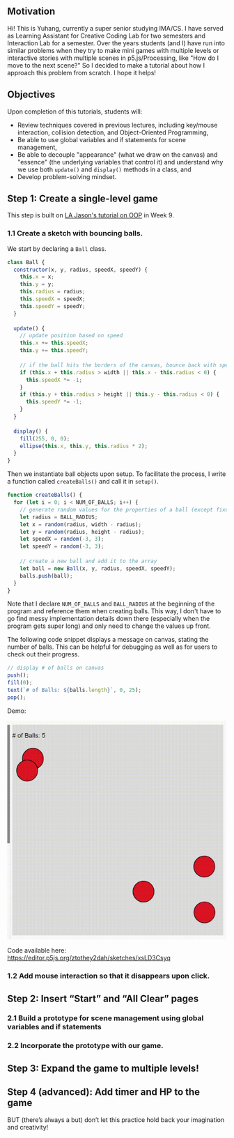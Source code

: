 ## Motivation 
Hi! This is Yuhang, currently a super senior studying IMA/CS. I have served as Learning Assistant for Creative Coding Lab for two semesters and Interaction Lab for a semester. Over the years students (and I) have run into similar problems when they try to make mini games with multiple levels or interactive stories with multiple scenes in p5.js/Processing, like "How do I move to the next scene?" So I decided to make a tutorial about how I approach this problem from scratch. I hope it helps!

## Objectives
Upon completion of this tutorials, students will:
- Review techniques covered in previous lectures, including key/mouse interaction, collision detection, and Object-Oriented Programming,
- Be able to use global variables and if statements for scene management,
- Be able to decouple "appearance" (what we draw on the canvas) and "essence" (the underlying variables that control it) and understand why we use both `update()` and `display()` methods in a class, and
- Develop problem-solving mindset.

## Step 1: Create a single-level game
This step is built on [LA Jason's tutorial on OOP](https://github.com/LuHC409/Tutorial/tree/main/LATutor#oop) in Week 9.
### 1.1 Create a sketch with bouncing balls.
We start by declaring a `Ball` class.
```javascript
class Ball {
  constructor(x, y, radius, speedX, speedY) {
    this.x = x;
    this.y = y;
    this.radius = radius;
    this.speedX = speedX;
    this.speedY = speedY;
  }

  update() {
    // update position based on speed
    this.x += this.speedX;
    this.y += this.speedY;
    
    // if the ball hits the borders of the canvas, bounce back with speed unchanged
    if (this.x + this.radius > width || this.x - this.radius < 0) {
      this.speedX *= -1;
    }
    if (this.y + this.radius > height || this.y - this.radius < 0) {
      this.speedY *= -1;
    }
  }

  display() {
    fill(255, 0, 0);
    ellipse(this.x, this.y, this.radius * 2);
  }
}
```
Then we instantiate ball objects upon setup. To facilitate the process, I write a function called `createBalls()` and call it in `setup()`. 
```js
function createBalls() {
  for (let i = 0; i < NUM_OF_BALLS; i++) {
    // generate random values for the properties of a ball (except fixed radius)
    let radius = BALL_RADIUS;
    let x = random(radius, width - radius);
    let y = random(radius, height - radius);
    let speedX = random(-3, 3);
    let speedY = random(-3, 3);
    
    // create a new ball and add it to the array
    let ball = new Ball(x, y, radius, speedX, speedY);
    balls.push(ball);
  }
}
```

Note that I declare `NUM_OF_BALLS` and `BALL_RADIUS` at the beginning of the program and reference them when creating balls. This way, I don't have to go find messy implementation details down there (especially when the program gets super long) and only need to change the values up front.

The following code snippet displays a message on canvas, stating the number of balls. This can be helpful for debugging as well as for users to check out their progress.
```js
// display # of balls on canvas
push();
fill(0);
text(`# of Balls: ${balls.length}`, 0, 25);
pop();
```
Demo: 

![image](images/demo_1_1.gif)


Code available here: https://editor.p5js.org/ztothey2dah/sketches/xsLD3Csyq


### 1.2 Add mouse interaction so that it disappears upon click.

## Step 2: Insert “Start” and “All Clear” pages

### 2.1 Build a prototype for scene management using global variables and if statements

### 2.2 Incorporate the prototype with our game.

## Step 3: Expand the game to multiple levels!

## Step 4 (advanced): Add timer and HP to the game

BUT (there’s always a but) don’t let this practice hold back your imagination and creativity! 
